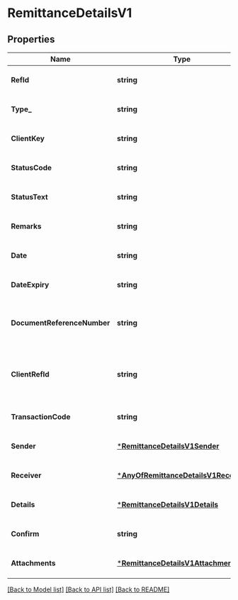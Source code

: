 # RemittanceDetailsV1

## Properties
Name | Type | Description | Notes
------------ | ------------- | ------------- | -------------
**RefId** | **string** | Remittance Hash ID | [optional] [default to null]
**Type_** | **string** |  | [optional] [default to null]
**ClientKey** | **string** |  | [optional] [default to null]
**StatusCode** | **string** |  | [optional] [default to null]
**StatusText** | **string** |  | [optional] [default to null]
**Remarks** | **string** |  | [optional] [default to null]
**Date** | **string** |  | [optional] [default to null]
**DateExpiry** | **string** |  | [optional] [default to null]
**DocumentReferenceNumber** | **string** | Document Reference; will only show if has value | [optional] [default to null]
**ClientRefId** | **string** | Client generated reference; will only show if has value | [optional] [default to null]
**TransactionCode** | **string** |  | [optional] [default to null]
**Sender** | [***RemittanceDetailsV1Sender**](Remittance_details.v1_sender.md) |  | [optional] [default to null]
**Receiver** | [***AnyOfRemittanceDetailsV1Receiver**](AnyOfRemittanceDetailsV1Receiver.md) |  | [optional] [default to null]
**Details** | [***RemittanceDetailsV1Details**](Remittance_details.v1_details.md) |  | [optional] [default to null]
**Confirm** | **string** |  | [optional] [default to null]
**Attachments** | [***RemittanceDetailsV1Attachments**](Remittance_details.v1_attachments.md) |  | [optional] [default to null]

[[Back to Model list]](../README.md#documentation-for-models) [[Back to API list]](../README.md#documentation-for-api-endpoints) [[Back to README]](../README.md)

